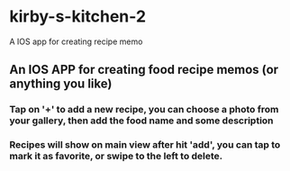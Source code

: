 # kirby-s-kitchen-2
A IOS app for creating recipe memo

## An IOS APP for creating food recipe memos (or anything you like)
### Tap on '+' to add a new recipe, you can choose a photo from your gallery, then add the food name and some description
### Recipes will show on main view after hit 'add', you can tap to mark it as favorite, or swipe to the left to delete.
